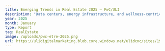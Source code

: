 ```yaml
---
title: Emerging Trends in Real Estate 2025 – PwC/ULI
description: "Data centers, energy infrastructure, and wellness-centric offices headline opportunity list. Cheaper debt and adaptive reuse incentives fuel cautious optimism amid climate-risk recalibration."
year: 2025
month: January
type: Report
tag: RealEstate
image: /uploads/pwc-etre-2025.png
url: https://ulidigitalmarketing.blob.core.windows.net/ulidcnc/sites/19/2025/01/EmergingTrendsRE_PWc_1_23_2025.pdf
---
```

